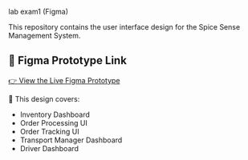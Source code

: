 lab exam1 (Figma)

This repository contains the user interface design for the Spice Sense Management System.

## 🔗 Figma Prototype Link

[👉 View the Live Figma Prototype](https://www.figma.com/proto/S1DhbnjqrKRLcviEvTt7aY/mad-exam1?page-id=0%3A1&node-id=5-2&starting-point-node-id=5%3A2&t=QyaeAgfvlin8yXUo-1)

📌 This design covers:
- Inventory Dashboard
- Order Processing UI
- Order Tracking UI
- Transport Manager Dashboard
- Driver Dashboard
